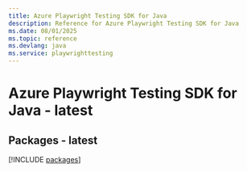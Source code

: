 ```yaml
---
title: Azure Playwright Testing SDK for Java
description: Reference for Azure Playwright Testing SDK for Java
ms.date: 08/01/2025
ms.topic: reference
ms.devlang: java
ms.service: playwrighttesting
---
```

# Azure Playwright Testing SDK for Java - latest
## Packages - latest
[!INCLUDE [packages](playwright-testing-index.md)]